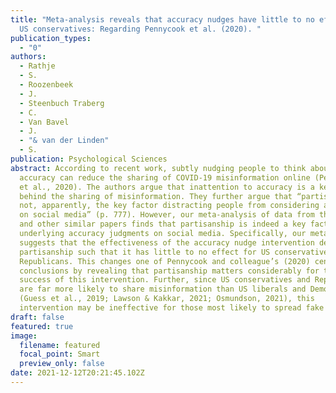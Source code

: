 ```yaml
---
title: "Meta-analysis reveals that accuracy nudges have little to no effect for
  US conservatives: Regarding Pennycook et al. (2020). "
publication_types:
  - "0"
authors:
  - Rathje
  - S.
  - Roozenbeek
  - J.
  - Steenbuch Traberg
  - C.
  - Van Bavel
  - J.
  - "& van der Linden"
  - S.
publication: Psychological Sciences
abstract: According to recent work, subtly nudging people to think about
  accuracy can reduce the sharing of COVID-19 misinformation online (Pennycook
  et al., 2020). The authors argue that inattention to accuracy is a key factor
  behind the sharing of misinformation. They further argue that “partisanship is
  not, apparently, the key factor distracting people from considering accuracy
  on social media” (p. 777). However, our meta-analysis of data from this paper
  and other similar papers finds that partisanship is indeed a key factor
  underlying accuracy judgments on social media. Specifically, our meta-analysis
  suggests that the effectiveness of the accuracy nudge intervention depends on
  partisanship such that it has little to no effect for US conservatives or
  Republicans. This changes one of Pennycook and colleague’s (2020) central
  conclusions by revealing that partisanship matters considerably for the
  success of this intervention. Further, since US conservatives and Republicans
  are far more likely to share misinformation than US liberals and Democrats
  (Guess et al., 2019; Lawson & Kakkar, 2021; Osmundson, 2021), this
  intervention may be ineffective for those most likely to spread fake news.
draft: false
featured: true
image:
  filename: featured
  focal_point: Smart
  preview_only: false
date: 2021-12-12T20:21:45.102Z
---
```

